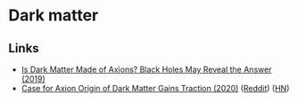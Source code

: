 # Dark matter

## Links

* [Is Dark Matter Made of Axions? Black Holes May Reveal the Answer \(2019\)](https://www.universetoday.com/142239/is-dark-matter-made-of-axions-black-holes-may-reveal-the-answer/)
* [Case for Axion Origin of Dark Matter Gains Traction \(2020\)](https://www.ias.edu/press-releases/2020/dark-matter-axion-origin) \([Reddit](https://www.reddit.com/r/science/comments/hh5qjq/the_existence_of_dark_matter_has_been_confirmed/)\) \([HN](https://news.ycombinator.com/item?id=23665330)\)

